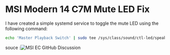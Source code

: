 # MSI Modern 14 C7M Mute LED Fix

I have created a simple systemd service to toggle the mute LED using the following command:

```bash
echo 'Master Playback Switch' | sudo tee /sys/class/sound/ctl-led/speaker/card1/attach
```

souce :![MSI EC GitHub Discussion](https://github.com/BeardOverflow/msi-ec/discussions/130#discussioncomment-11010018)

